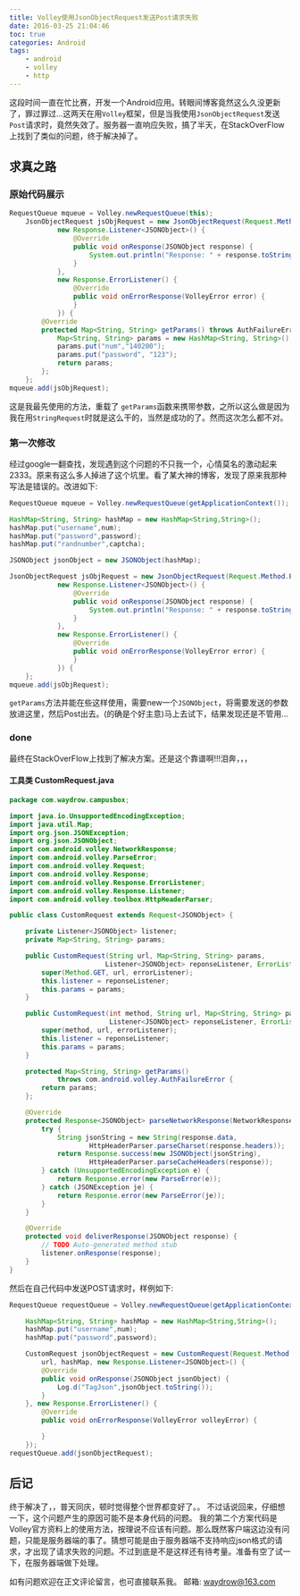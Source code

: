 ```yaml
---
title: Volley使用JsonObjectRequest发送Post请求失败
date: 2016-03-25 21:04:46
toc: true
categories: Android
tags:
	- android
	- volley
	- http
---
```


这段时间一直在忙比赛，开发一个Android应用。转眼间博客竟然这么久没更新了，罪过罪过...这两天在用`Volley`框架，但是当我使用`JsonObjectRequest`发送`Post`请求时，竟然失效了。服务器一直响应失败，搞了半天，在StackOverFlow上找到了类似的问题，终于解决掉了。
<!-- more -->

## 求真之路
### 原始代码展示

``` java
RequestQueue mqueue = Volley.newRequestQueue(this);
    JsonObjectRequest jsObjRequest = new JsonObjectRequest(Request.Method.POST,url,null,
            new Response.Listener<JSONObject>() {
                @Override
                public void onResponse(JSONObject response) {
                    System.out.println("Response: " + response.toString());
                }
            },
            new Response.ErrorListener() {
                @Override
                public void onErrorResponse(VolleyError error) {
                }
            }) {
    	@Override
        protected Map<String, String> getParams() throws AuthFailureError {
            Map<String, String> params = new HashMap<String, String>();
            params.put("num","140200");
            params.put("password", "123");
            return params;
        };
    };
mqueue.add(jsObjRequest);
```

这是我最先使用的方法，重载了 `getParams`函数来携带参数，之所以这么做是因为我在用`StringRequest`时就是这么干的，当然是成功的了。然而这次怎么都不对。

### 第一次修改

经过google一翻查找，发现遇到这个问题的不只我一个，心情莫名的激动起来2333。原来有这么多人掉进了这个坑里。看了某大神的博客，发现了原来我那种写法是错误的。改进如下:

```java
RequestQueue mqueue = Volley.newRequestQueue(getApplicationContext());

HashMap<String, String> hashMap = new HashMap<String,String>();
hashMap.put("username",num);
hashMap.put("password",password);
hashMap.put("randnumber",captcha);

JSONObject jsonObject = new JSONObject(hashMap);

JsonObjectRequest jsObjRequest = new JsonObjectRequest(Request.Method.POST,url,jsonObject,
            new Response.Listener<JSONObject>() {
                @Override
                public void onResponse(JSONObject response) {
                    System.out.println("Response: " + response.toString());
                }
            },
            new Response.ErrorListener() {
                @Override
                public void onErrorResponse(VolleyError error) {
                }
            }) {
    };
mqueue.add(jsObjRequest);
```

`getParams`方法并能在些这样使用，需要new一个`JSONObject`，将需要发送的参数放进这里，然后Post出去。(的确是个好主意)马上去试下，结果发现还是不管用...

### done
最终在StackOverFlow上找到了解决方案。还是这个靠谱啊!!!泪奔，，，

#### 工具类 CustomRequest.java

```java
package com.waydrow.campusbox;

import java.io.UnsupportedEncodingException;
import java.util.Map;
import org.json.JSONException;
import org.json.JSONObject;
import com.android.volley.NetworkResponse;
import com.android.volley.ParseError;
import com.android.volley.Request;
import com.android.volley.Response;
import com.android.volley.Response.ErrorListener;
import com.android.volley.Response.Listener;
import com.android.volley.toolbox.HttpHeaderParser;

public class CustomRequest extends Request<JSONObject> {

    private Listener<JSONObject> listener;
    private Map<String, String> params;

    public CustomRequest(String url, Map<String, String> params,
           				Listener<JSONObject> reponseListener, ErrorListener errorListener) {
        super(Method.GET, url, errorListener);
        this.listener = reponseListener;
        this.params = params;
    }

    public CustomRequest(int method, String url, Map<String, String> params,
                         Listener<JSONObject> reponseListener, ErrorListener errorListener) {
        super(method, url, errorListener);
        this.listener = reponseListener;
        this.params = params;
    }

    protected Map<String, String> getParams()
            throws com.android.volley.AuthFailureError {
        return params;
    };

    @Override
    protected Response<JSONObject> parseNetworkResponse(NetworkResponse response) {
        try {
            String jsonString = new String(response.data,
                    HttpHeaderParser.parseCharset(response.headers));
            return Response.success(new JSONObject(jsonString),
                    HttpHeaderParser.parseCacheHeaders(response));
        } catch (UnsupportedEncodingException e) {
            return Response.error(new ParseError(e));
        } catch (JSONException je) {
            return Response.error(new ParseError(je));
        }
    }

    @Override
    protected void deliverResponse(JSONObject response) {
        // TODO Auto-generated method stub
        listener.onResponse(response);
    }
}
```

然后在自己代码中发送POST请求时，样例如下:

```java
RequestQueue requestQueue = Volley.newRequestQueue(getApplicationContext());

	HashMap<String, String> hashMap = new HashMap<String,String>();
	hashMap.put("username",num);
	hashMap.put("password",password);

	CustomRequest jsonObjectRequest = new CustomRequest(Request.Method.POST,
		url, hashMap, new Response.Listener<JSONObject>() {
	    @Override
	    public void onResponse(JSONObject jsonObject) {
	        Log.d("TagJson",jsonObject.toString());
	    }
	}, new Response.ErrorListener() {
	    @Override
	    public void onErrorResponse(VolleyError volleyError) {

	    }
	});
requestQueue.add(jsonObjectRequest);
```

## 后记
终于解决了，，普天同庆，顿时觉得整个世界都变好了。。
不过话说回来，仔细想一下，这个问题产生的原因可能不是本身代码的问题。
我的第二个方案代码是Volley官方资料上的使用方法，按理说不应该有问题。那么既然客户端这边没有问题，只能是服务器端的事了。猜想可能是由于服务器端不支持响应json格式的请求，才出现了请求失败的问题。不过到底是不是这样还有待考量。准备有空了试一下，在服务器端做下处理。

如有问题欢迎在正文评论留言，也可直接联系我。
邮箱: <waydrow@163.com>
